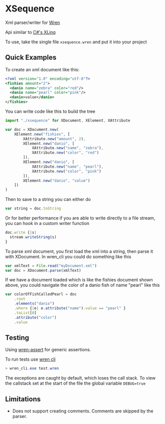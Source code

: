# XSequence

Xml parser/writer for [Wren](https://wren.io/)

Api similar to [C#'s XLinq](https://docs.microsoft.com/en-us/dotnet/standard/linq/linq-xml-overview)

To use, take the single file `xsequence.wren` and put it into your project

## Quick Examples

To create an xml document like this:

```xml
<?xml version="1.0" encoding="utf-8"?>
<fishies amount="2">
  <danio name="zebra" color="red"/>
  <danio name="pearl" color="pink"/>
  <danio>value</danio>
</fishies>
```

You can write code like this to build the tree

```javascript
import "./xsequence" for XDocument, XElement, XAttribute

var doc = XDocument.new(
    XElement.new("fishies", [
        XAttribute.new("amount", 2),
        XElement.new("danio", [
            XAttribute.new("name", "zebra"),
            XAttribute.new("color", "red")
        ]),
        XElement.new("danio", [
            XAttribute.new("name", "pearl"),
            XAttribute.new("color", "pink")
        ]),
        XElement.new("danio", "value")
    ])
)
```

Then to save to a string you can either do 

```javascript
var string = doc.toString
```

Or for better performance if you are able to write directly to a file stream, you can hook in a custom writer function

```javascript
doc.write {|s|
  stream.writeString(s)
}
```

To parse xml document, you first load the xml into a string, then parse it with XDocument. In wren_cli you could do something like this

```javascript
var xmlText = File.read("myDocument.xml")
var doc = XDocument.parse(xmlText)
```

If we have a document loaded which is like the fishies document shown above, you could navigate the color of a danio fish of name "pearl" like this

```javascript
var colorOfFishCalledPearl = doc
    .root
    .elements("danio")
    .where {|e| e.attribute("name").value == "pearl" }
    .toList[0]
    .attribute("color")
    .value
```

## Testing

Using [wren-assert](https://github.com/RobLoach/wren-assert) for generic assertions.

To run tests use [wren cli](https://github.com/wren-lang/wren-cli)

```powershell
> wren_cli.exe test.wren
```

The exceptions are caught by default, which loses the call stack. To view the callstack set at the start of the file the global variable `DEBUG=true`

## Limitations

- Does not support creating comments. Comments are skipped by the parser.
